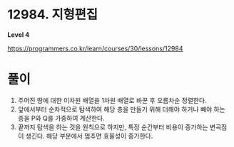 # 12984. 지형편집

**Level 4**

https://programmers.co.kr/learn/courses/30/lessons/12984

# 풀이

1. 주어진 땅에 대한 이차원 배열을 1차원 배열로 바꾼 후 오름차순 정렬한다.
2. 앞에서부터 순차적으로 탐색하여 해당 층을 만들기 위해 더해야 하거나 빼야 하는 층을 P와 Q를 가중하여 계산한다.
3. 끝까지 탐색을 하는 것을 원칙으로 하지만, 특정 순간부터 비용이 증가하는 변곡점이 생긴다. 해당 부분에서 멈추면 효율성이 증가한다.

